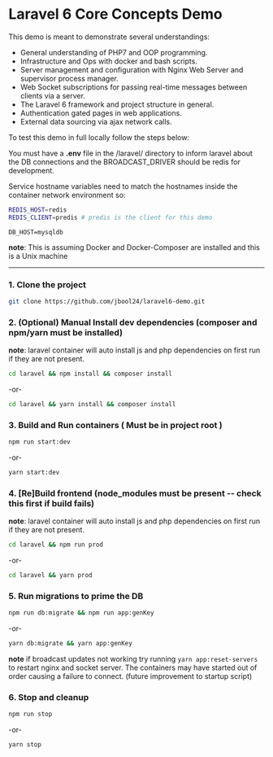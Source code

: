 # Laravel 6 Core Concepts Demo

This demo is meant to demonstrate several understandings:
- General understanding of PHP7 and OOP programming.
- Infrastructure and Ops with docker and bash scripts.
- Server management and configuration with Nginx Web Server and supervisor process manager.
- Web Socket subscriptions for passing real-time messages between clients via a server.
- The Laravel 6 framework and project structure in general.
- Authentication gated pages in web applications.
- External data sourcing via ajax network calls.


To test this demo in full locally follow the steps below:

You must have a __.env__ file in the /laravel/ directory to inform laravel about the DB connections
and the BROADCAST_DRIVER should be redis for development.

Service hostname variables need to match the hostnames inside the container network environment so:

```bash
REDIS_HOST=redis
REDIS_CLIENT=predis # predis is the client for this demo
```
`DB_HOST=mysqldb`

__note__: This is assuming Docker and Docker-Composer are installed and this is a Unix machine

---

### 1. Clone the project
```bash
git clone https://github.com/jbool24/laravel6-demo.git
```

### 2. (Optional) Manual Install dev dependencies (composer and npm/yarn must be installed)
  __note__: laravel container will auto install js and php dependencies on first run if they are not present.
  ```bash
  cd laravel && npm install && composer install
  ```

  -or-

  ```bash
  cd laravel && yarn install && composer install
  ```

### 3. Build and Run containers ( Must be in project root )
  ```bash
  npm run start:dev
  ```

  -or-

  ```bash
  yarn start:dev
  ```
  
### 4. [Re]Build frontend (node_modules must be present -- check this first if build fails)
  __note__: laravel container will auto install js and php dependencies on first run if they are not present.
  ```bash
  cd laravel && npm run prod
  ```

  -or-

  ```bash
  cd laravel && yarn prod
  ```
  
### 5. Run migrations to prime the DB

  ```bash
  npm run db:migrate && npm run app:genKey
  ```

  -or-

  ```bash
  yarn db:migrate && yarn app:genKey
  ```
__note__ if broadcast updates not working try running `yarn app:reset-servers` to restart nginx and socket server.
The containers may have started out of order causing a failure to connect. (future improvement to startup script)

### 6. Stop and cleanup
  ```bash
  npm run stop
  ```

  -or-

  ```bash
  yarn stop
  ```
